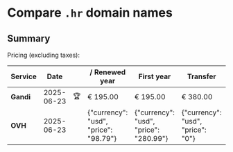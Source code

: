 # Compare `.hr` domain names

## Summary

Pricing (excluding taxes):

| Service | Date |  | / Renewed year | First year | Transfer | Restoration |
|--|--|--|--|--|--|--|
| **Gandi** | 2025-06-23 | 🏆 | € 195.00 | € 195.00 | € 380.00 |  |
| **OVH** | 2025-06-23 |  | {"currency": "usd", "price": "98.79"} | {"currency": "usd", "price": "280.99"} | {"currency": "usd", "price": "0"} |  |
